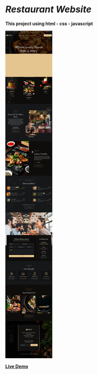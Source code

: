 # *Restaurant Website*

**This project using html - css - javascript**

![alt text](images/demo.jpeg)

**[Live Demo](https://ma-eltawel.github.io/restaurant-site/)**
